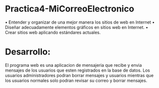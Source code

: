 # Practica4-MiCorreoElectronico


•	Entender y organizar de una mejor manera los sitios de web en Internet 
• Diseñar adecuadamente  elementos gráficos en sitios web en Internet. 
•	Crear sitios web aplicando estándares actuales. 


<h1> Desarrollo: </h1>
<p>El programa web es una aplicacion de mensajeria que recibe y envia mensajes de los
usuarios que esten registrados en la base de datos. Los usuarios administradores podran borrar mensajes y usuarios 
mientras que los usuarios normales solo podran revisar su correo y borrar mensajes.</p>

